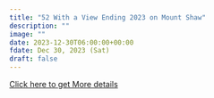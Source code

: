 ```yaml
---
title: "52 With a View Ending 2023 on Mount Shaw" 
description: ""
image: ""
date: 2023-12-30T06:00:00+00:00
fdate: Dec 30, 2023 (Sat)
draft: false
---
```

<a href="https://activities.outdoors.org/search/index.cfm/action/details/id/147106" target="_blank">Click here to get More details</a>

